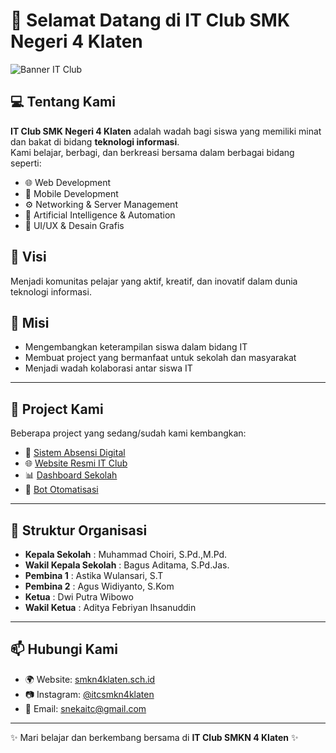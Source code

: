 # 👋 Selamat Datang di IT Club SMK Negeri 4 Klaten

![Banner IT Club](https://ibb.co.com/whzgk7rP)

## 💻 Tentang Kami
**IT Club SMK Negeri 4 Klaten** adalah wadah bagi siswa yang memiliki minat dan bakat di bidang **teknologi informasi**.  
Kami belajar, berbagi, dan berkreasi bersama dalam berbagai bidang seperti:
- 🌐 Web Development  
- 📱 Mobile Development  
- ⚙️ Networking & Server Management  
- 🤖 Artificial Intelligence & Automation  
- 🎨 UI/UX & Desain Grafis  

## 🎯 Visi
Menjadi komunitas pelajar yang aktif, kreatif, dan inovatif dalam dunia teknologi informasi.  

## 🚀 Misi
- Mengembangkan keterampilan siswa dalam bidang IT  
- Membuat project yang bermanfaat untuk sekolah dan masyarakat  
- Menjadi wadah kolaborasi antar siswa IT  

---

## 📂 Project Kami
Beberapa project yang sedang/sudah kami kembangkan:
- 🔐 [Sistem Absensi Digital](#)
- 🌐 [Website Resmi IT Club](#)
- 📊 [Dashboard Sekolah](#)
- 🤖 [Bot Otomatisasi](#)

---

## 👥 Struktur Organisasi
- **Kepala Sekolah** : Muhammad Choiri, S.Pd.,M.Pd.
- **Wakil Kepala Sekolah** : Bagus Aditama, S.Pd.Jas.
- **Pembina 1** : Astika Wulansari, S.T
- **Pembina 2** : Agus Widiyanto, S.Kom
- **Ketua** : Dwi Putra Wibowo 
- **Wakil Ketua** : Aditya Febriyan Ihsanuddin 

---

## 📫 Hubungi Kami
- 🌍 Website: [smkn4klaten.sch.id](https://smkn4klaten.sch.id)  
- 📷 Instagram: [@itcsmkn4klaten](https://instagram.com/itcsneka)  
- 📨 Email: snekaitc@gmail.com

---

✨ Mari belajar dan berkembang bersama di **IT Club SMKN 4 Klaten** ✨
